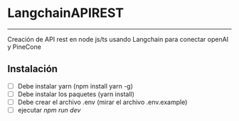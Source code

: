 # LangchainAPIREST
---
Creación de API rest en node js/ts usando Langchain para conectar openAI y PineCone
## Instalación
- [ ] Debe instalar yarn (npm install yarn -g)
- [ ] Debe instalar los paquetes (yarn install)
- [ ] Debe crear el archivo .env (mirar el archivo .env.example)
- [ ] ejecutar *npm run dev*
